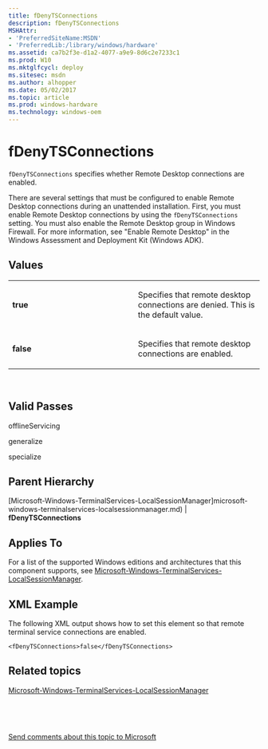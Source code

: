 ```yaml
---
title: fDenyTSConnections
description: fDenyTSConnections
MSHAttr:
- 'PreferredSiteName:MSDN'
- 'PreferredLib:/library/windows/hardware'
ms.assetid: ca7b2f3e-d1a2-4077-a9e9-8d6c2e7233c1
ms.prod: W10
ms.mktglfcycl: deploy
ms.sitesec: msdn
ms.author: alhopper
ms.date: 05/02/2017
ms.topic: article
ms.prod: windows-hardware
ms.technology: windows-oem
---
```


# fDenyTSConnections


`fDenyTSConnections` specifies whether Remote Desktop connections are enabled.

There are several settings that must be configured to enable Remote Desktop connections during an unattended installation. First, you must enable Remote Desktop connections by using the `fDenyTSConnections` setting. You must also enable the Remote Desktop group in Windows Firewall. For more information, see "Enable Remote Desktop" in the Windows Assessment and Deployment Kit (Windows ADK).

## Values


<table>
<colgroup>
<col width="50%" />
<col width="50%" />
</colgroup>
<tbody>
<tr class="odd">
<td><p><strong>true</strong></p></td>
<td><p>Specifies that remote desktop connections are denied. This is the default value.</p></td>
</tr>
<tr class="even">
<td><p><strong>false</strong></p></td>
<td><p>Specifies that remote desktop connections are enabled.</p></td>
</tr>
</tbody>
</table>

 

## Valid Passes


offlineServicing

generalize

specialize

## Parent Hierarchy


[Microsoft-Windows-TerminalServices-LocalSessionManager]microsoft-windows-terminalservices-localsessionmanager.md) | **fDenyTSConnections**

## Applies To


For a list of the supported Windows editions and architectures that this component supports, see [Microsoft-Windows-TerminalServices-LocalSessionManager](microsoft-windows-terminalservices-localsessionmanager.md).

## XML Example


The following XML output shows how to set this element so that remote terminal service connections are enabled.

``` syntax
<fDenyTSConnections>false</fDenyTSConnections>
```

## Related topics


[Microsoft-Windows-TerminalServices-LocalSessionManager](microsoft-windows-terminalservices-localsessionmanager.md)

 

 

[Send comments about this topic to Microsoft](mailto:wsddocfb@microsoft.com?subject=Documentation%20feedback%20%5Bp_unattend\p_unattend%5D:%20fDenyTSConnections%20%20RELEASE:%20%2810/3/2016%29&body=%0A%0APRIVACY%20STATEMENT%0A%0AWe%20use%20your%20feedback%20to%20improve%20the%20documentation.%20We%20don't%20use%20your%20email%20address%20for%20any%20other%20purpose,%20and%20we'll%20remove%20your%20email%20address%20from%20our%20system%20after%20the%20issue%20that%20you're%20reporting%20is%20fixed.%20While%20we're%20working%20to%20fix%20this%20issue,%20we%20might%20send%20you%20an%20email%20message%20to%20ask%20for%20more%20info.%20Later,%20we%20might%20also%20send%20you%20an%20email%20message%20to%20let%20you%20know%20that%20we've%20addressed%20your%20feedback.%0A%0AFor%20more%20info%20about%20Microsoft's%20privacy%20policy,%20see%20http://privacy.microsoft.com/default.aspx. "Send comments about this topic to Microsoft")





